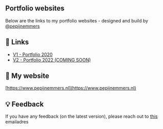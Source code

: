 <base target="_blank" /><link rel="shortcut icon" type="image/x-icon" href="https://www.pepijnemmers.nl/images/favicon.ico" />

## Portfolio websites

Below are the links to my portfolio websites - designed and build by [@pepijnemmers](https://www.github.com/pepijnemmers)


## 🔗 Links

- [V1 - Portfolio 2020](https://pepijnemmers.github.io/portfolio/V1/)
- [V2 - Portfolio 2022 (COMING SOON)](https://pepijnemmers.github.io/portfolio/V2/)


## 🚀 My website

[https://www.pepijnemmers.nl](https://www.pepijnemmers.nl)


## 💡 Feedback

If you have any feedback (on the latest version), please reach out to [this](mailto:info@pepijnemmers.nl?subject=Github_Portfolio_Feedback) emailadres
